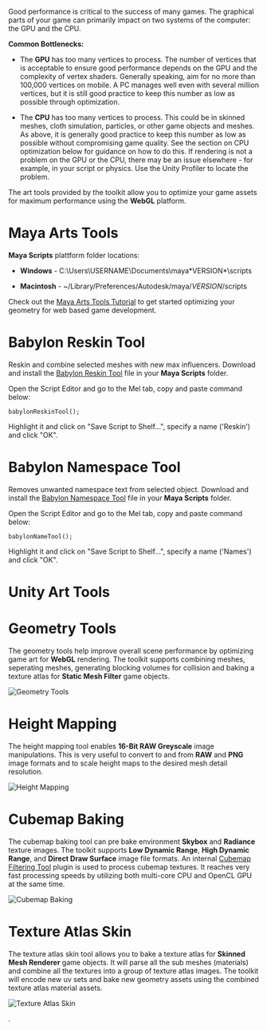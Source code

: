 Good performance is critical to the success of many games. The graphical parts of your game can primarily impact on two systems of the computer: the GPU and the CPU.

**Common Bottlenecks:**

* The **GPU** has too many vertices to process. The number of vertices that is acceptable to ensure good performance depends on the GPU and the complexity of vertex shaders. Generally speaking, aim for no more than 100,000 vertices on mobile. A PC manages well even with several million vertices, but it is still good practice to keep this number as low as possible through optimization.

* The **CPU** has too many vertices to process. This could be in skinned meshes, cloth simulation, particles, or other game objects and meshes. As above, it is generally good practice to keep this number as low as possible without compromising game quality. See the section on CPU optimization below for guidance on how to do this.
If rendering is not a problem on the GPU or the CPU, there may be an issue elsewhere - for example, in your script or physics. Use the Unity Profiler to locate the problem.

The art tools provided by the toolkit allow you to optimize your game assets for maximum performance using the **WebGL** platform.


# Maya Arts Tools

**Maya Scripts** plattform folder locations:

* **Windows** - C:\Users\USERNAME\Documents\maya\*VERSION*\scripts

* **Macintosh** - ~/Library/Preferences/Autodesk/maya/*VERSION*/scripts

Check out the [Maya Arts Tools Tutorial](http://www.babylontoolkit.com/videos/MayaArtTools.mp4) to get started optimizing your geometry for web based game development.

# Babylon Reskin Tool

Reskin and combine selected meshes with new max influencers. Download and install the [Babylon Reskin Tool](https://github.com/BabylonJS/Exporters/blob/master/Maya/Tools/babylonReskinTool.mel) file in your **Maya Scripts** folder.
   
Open the Script Editor and go to the Mel tab, copy and paste command below:
    
    babylonReskinTool();

Highlight it and click on "Save Script to Shelf...", specify a name ('Reskin') and click "OK".

# Babylon Namespace Tool

Removes unwanted namespace text from selected object. Download and install the [Babylon Namespace Tool](https://github.com/BabylonJS/Exporters/blob/master/Maya/Tools/babylonReskinTool.mel) file in your **Maya Scripts** folder.

Open the Script Editor and go to the Mel tab, copy and paste command below:
    
    babylonNameTool();

Highlight it and click on "Save Script to Shelf...", specify a name ('Names') and click "OK".


# Unity Art Tools

# Geometry Tools

The geometry tools help improve overall scene performance by optimizing game art for **WebGL** rendering. The toolkit supports combining meshes, seperating meshes, generating blocking volumes for collision and baking a texture atlas for **Static Mesh Filter** game objects.

![Geometry Tools](/img/exporters/unity/combinemeshes.jpg)

# Height Mapping

The height mapping tool enables **16-Bit RAW Greyscale** image manipulations. This is very useful to convert to and from **RAW** and **PNG** image formats and to scale height maps to the desired mesh detail resolution.

![Height Mapping](/img/exporters/unity/heightmapping.jpg)

# Cubemap Baking

The cubemap baking tool can pre bake environment **Skybox** and **Radiance** texture images. The toolkit supports **Low Dynamic Range**, **High Dynamic Range**, and **Direct Draw Surface** image file formats. An internal [Cubemap Filtering Tool](https://github.com/dariomanesku/cmft) plugin is used to process cubemap textures. It reaches very fast processing speeds by utilizing both multi-core CPU and OpenCL GPU at the same time.

![Cubemap Baking](/img/exporters/unity/cubemapbaking.jpg)

# Texture Atlas Skin

The texture atlas skin tool allows you to bake a texture atlas for **Skinned Mesh Renderer** game objects. It will parse all the sub meshes (materials) and combine all the textures into a group of texture atlas images. The toolkit will encode new uv sets and bake new geometry assets using the combined texture atlas material assets.

![Texture Atlas Skin](/img/exporters/unity/textureatlasskin.jpg)

.